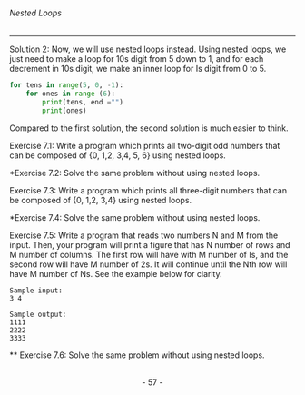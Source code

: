 ###### Nested Loops
---

Solution 2: Now, we will use nested loops instead. Using nested loops, we just
need to make a loop for 10s digit from 5 down to 1, and for each decrement in 10s
digit, we make an inner loop for Is digit from 0 to 5.

```python
for tens in range(5, 0, -1):
    for ones in range (6):
        print(tens, end ="")
        print(ones)
```

Compared to the first solution, the second solution is much easier to think.

Exercise 7.1: Write a program which prints all two-digit odd numbers that can be
composed of {0, 1,2, 3,4, 5, 6} using nested loops.

*Exercise 7.2: Solve the same problem without using nested loops.

Exercise 7.3: Write a program which prints all three-digit numbers that can be
composed of {0, 1,2, 3,4} using nested loops.

*Exercise 7.4: Solve the same problem without using nested loops.

Exercise 7.5: Write a program that reads two numbers N and M from the input.
Then, your program will print a figure that has N number of rows and M number
of columns. The first row will have with M number of Is, and the second row will
have M number of 2s. It will continue until the Nth row will have M number of
Ns. See the example below for clarity.

```
Sample input:
3 4
```

```
Sample output:
1111
2222
3333
```

** Exercise 7.6: Solve the same problem without using nested loops.

<br>

<center> - 57 - </center>